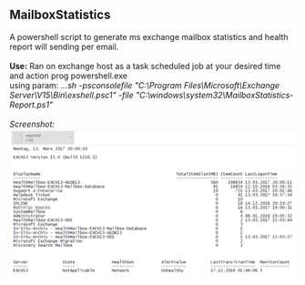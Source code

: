 ## MailboxStatistics
A powershell script to generate ms exchange mailbox statistics and health report will sending per email.<br><br>
<b>Use:</b>
Ran on exchange host as a task scheduled job at your desired time and action prog powershell.exe<br>
using param: <i>
...sh -psconsolefile "C:\Program Files\Microsoft\Exchange Server\V15\Bin\exshell.psc1" -file "C:\windows\system32\MailboxStatistics-Report.ps1"
<br><br>
Screenshot:
<img src="report-screen.png">

